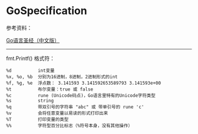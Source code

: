 # GoSpecification

参考资料：

[Go语言圣经（中文版）](http://golang-china.github.io/gopl-zh/index.html)



***
fmt.Printf() 格式符：

```
%d          int变量
%x, %o, %b  分别为16进制，8进制，2进制形式的int
%f, %g, %e  浮点数： 3.141593 3.141592653589793 3.141593e+00
%t          布尔变量：true 或 false
%c          rune (Unicode码点)，Go语言里特有的Unicode字符类型
%s          string
%q          带双引号的字符串 "abc" 或 带单引号的 rune 'c'
%v          会将任意变量以易读的形式打印出来
%T          打印变量的类型
%%          字符型百分比标志（%符号本身，没有其他操作）
```
